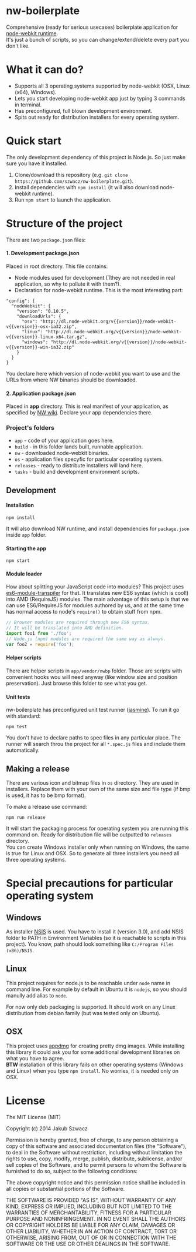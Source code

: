 nw-boilerplate
==============
Comprehensive (ready for serious usecases) boilerplate application for [node-webkit runtime](https://github.com/rogerwang/node-webkit).  
It's just a bunch of scripts, so you can change/extend/delete every part you don't like.

# What it can do?

- Supports all 3 operating systems supported by node-webkit (OSX, Linux (x64), Windows).
- Lets you start developing node-webkit app just by typing 3 commands in terminal.
- Has preconfigured, full blown development environment.
- Spits out ready for distribution installers for every operating system.


# Quick start

The only development dependency of this project is Node.js. So just make sure you have it installed.

1. Clone/download this repository (e.g. `git clone https://github.com/szwacz/nw-boilerplate.git`).
2. Install dependencies with `npm install` (it will also download node-webkit runtime).
3. Run `npm start` to launch the application.


# Structure of the project

There are two `package.json` files:  

#### 1. Development package.json
Placed in root directory. This file contains:
- Node modules used for development (Tthey are not needed in real application, so why to pollute it with them?).
- Declaration for node-webkit runtime. This is the most interesting part:
```
"config": {
  "nodeWebkit": {
    "version": "0.10.5",
    "downloadUrls": {
      "osx": "http://dl.node-webkit.org/v{{version}}/node-webkit-v{{version}}-osx-ia32.zip",
      "linux": "http://dl.node-webkit.org/v{{version}}/node-webkit-v{{version}}-linux-x64.tar.gz",
      "windows": "http://dl.node-webkit.org/v{{version}}/node-webkit-v{{version}}-win-ia32.zip"
    }
  }
}
```
You declare here which version of node-webkit you want to use and the URLs from where NW binaries should be downloaded.

#### 2. Application package.json
Placed in **app** directory. This is real manifest of your application, as specified by [NW wiki](https://github.com/rogerwang/node-webkit/wiki/Manifest-format). Declare your app dependencies there.

### Project's folders

- `app` - code of your application goes here.
- `build` - in this folder lands built, runnable application.
- `nw` - downloaded node-webkit binaries.
- `os` - application files specyfic for particular operating system.
- `releases` - ready to distribute installers will land here.
- `tasks` - build and development environment scripts.


## Development

#### Installation

```
npm install
```
It will also download NW runtime, and install dependencies for `package.json` inside `app` folder.

#### Starting the app

```
npm start
```

#### Module loader

How about splitting your JavaScript code into modules? This project uses [es6-module-transpiler](https://github.com/esnext/es6-module-transpiler) for that. It translates new ES6 syntax (which is cool!) into AMD (RequireJS) modules. The main advantage of this setup is that we can use ES6/RequireJS for modules authored by us, and at the same time has normal access to node's `require()` to obtain stuff from npm.
```javascript
// Browser modules are required through new ES6 syntax.
// It will be translated into AMD definition.
import foo1 from './foo';
// Node.js (npm) modules are required the same way as always.
var foo2 = require('foo');
```

#### Helper scripts

There are helper scripts in `app/vendor/nwbp` folder. Those are scripts with convenient hooks wou will need  anyway (like window size and position preservation). Just browse this folder to see what you get.

#### Unit tests

nw-boilerplate has preconfigured unit test runner ([jasmine](http://jasmine.github.io/2.0/introduction.html)). To run it go with standard:
```
npm test
```
You don't have to declare paths to spec files in any particular place. The runner will search throu the project for all `*.spec.js` files and include them automatically.


## Making a release

There are various icon and bitmap files in `os` directory. They are used in installers. Replace them with your own of the same size and file type (if bmp is used, it has to be bmp format).

To make a release use command:
```
npm run release
```
It will start the packaging process for operating system you are running this command on. Ready for distribution file will be outputted to `releases` directory.  
You can create Windows installer only when running on Windows, the same is true for Linux and OSX. So to generate all three installers you need all three operating systems.

# Special precautions for particular operating system

## Windows
As installer [NSIS](http://nsis.sourceforge.net/Main_Page) is used. You have to install it (version 3.0), and add NSIS folder to PATH in Environment Variables (so it is reachable to scripts in this project). You know, path should look something like `C:/Program Files (x86)/NSIS`.

## Linux
This project requires for node.js to be reachable under `node` name in command line. For example by default in Ubuntu it is `nodejs`, so you should manully add alias to `node`.

For now only deb packaging is supported. It should work on any Linux distribution from debian family (but was tested only on Ubuntu).

## OSX
This project uses [appdmg](https://github.com/LinusU/node-appdmg) for creating pretty dmg images. While installing this library it could ask you for some additional development libraries on what you have to agree.  
**BTW** installation of this library fails on other operating systems (Windows and Linux) when you type `npm install`. No worries, it is needed only on OSX.


# License

The MIT License (MIT)

Copyright (c) 2014 Jakub Szwacz

Permission is hereby granted, free of charge, to any person obtaining a copy
of this software and associated documentation files (the "Software"), to deal
in the Software without restriction, including without limitation the rights
to use, copy, modify, merge, publish, distribute, sublicense, and/or sell
copies of the Software, and to permit persons to whom the Software is
furnished to do so, subject to the following conditions:

The above copyright notice and this permission notice shall be included in all
copies or substantial portions of the Software.

THE SOFTWARE IS PROVIDED "AS IS", WITHOUT WARRANTY OF ANY KIND, EXPRESS OR
IMPLIED, INCLUDING BUT NOT LIMITED TO THE WARRANTIES OF MERCHANTABILITY,
FITNESS FOR A PARTICULAR PURPOSE AND NONINFRINGEMENT. IN NO EVENT SHALL THE
AUTHORS OR COPYRIGHT HOLDERS BE LIABLE FOR ANY CLAIM, DAMAGES OR OTHER
LIABILITY, WHETHER IN AN ACTION OF CONTRACT, TORT OR OTHERWISE, ARISING FROM,
OUT OF OR IN CONNECTION WITH THE SOFTWARE OR THE USE OR OTHER DEALINGS IN THE
SOFTWARE.
